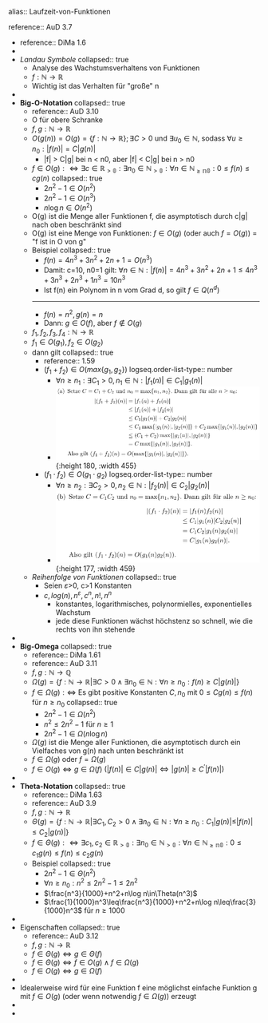 alias:: Laufzeit-von-Funktionen

reference:: AuD 3.7

- reference:: DiMa 1.6
-
- *Landau Symbole*
  collapsed:: true
	- Analyse des Wachstumsverhaltens von Funktionen
	- $f:\mathbb{N}\rightarrow\mathbb{R}$
	- Wichtig ist das Verhalten für "große" n
-
- **Big-O-Notation**
  collapsed:: true
	- reference:: AuD 3.10
	- O für obere Schranke
	- $f,g:\mathbb{N}\rightarrow\mathbb{R}$
	- $O(g(n))=O(g)=\lbrace f:\mathbb{N}\rightarrow\mathbb{R}\rbrace;\exists C>0$ und $\exists u_0\in\mathbb{N}$, sodass $\forall u\geq n_0:|f(n)|=C|g(n)|$
		- |f| > C|g| bei n < n0, aber |f| < C|g| bei n > n0
	- $f\in O(g):\Leftrightarrow\exists c\in\mathbb{R_{>0}}:\exists n_0\in\mathbb{N_{>0}}:\forall n\in\mathbb{N_{\geq n0}}:0\leq f(n)\leq cg(n)$
	  collapsed:: true
		- $2n^2-1\in O(n^2)$
		- $2n^2-1\in O(n^3)$
		- $n\log n\in O(n^2)$
	- O(g) ist die Menge aller Funktionen f, die asymptotisch durch c|g| nach oben beschränkt sind
	- O(g) ist eine Menge von Funktionen: $f\in O(g)$ (oder auch $f=O(g)$) = "f ist in O von g"
	- Beispiel
	  collapsed:: true
		- $f(n)=4n^3+3n^2+2n+1=O(n^3)$
		- Damit: c=10, n0=1 gilt: $\forall n\in\mathbb{N}:|f(n)|=4n^3+3n^2+2n+1\leq4n^3+3n^3+2n^3+1n^3=10n^3$
		- Ist f(n) ein Polynom in n vom Grad d, so gilt $f\in Q(n^{d})$
		- ---
		- $f(n)=n^2,g(n)=n$
		- Dann: $g\in O(f)$, aber $f\notin O(g)$
	- $f_1,f_2,f_3,f_4:\mathbb{N}\rightarrow\mathbb{R}$
	- $f_1\in O(g_1),f_2\in O(g_2)$
	- dann gilt
	  collapsed:: true
		- reference:: 1.59
		- $(f_1+f_2)\in O(max\lbrace g_1,g_2\rbrace)$
		  logseq.order-list-type:: number
			- $\forall n\geq n_1:\exists C_1>0,n_1\in\mathbb{N}:|f_1(n)|\in C_1|g_1(n)|$
			- ![image.png](../assets/image_1731591028238_0.png){:height 180, :width 455}
		- $(f_1\cdot f_2)\in O(g_1\cdot g_2)$
		  logseq.order-list-type:: number
			- $\forall n\geq n_2:\exists C_2>0,n_2\in\mathbb{N}:|f_2(n)|\in C_2|g_2(n)|$
			- ![image.png](../assets/image_1731591080188_0.png){:height 177, :width 459}
	- *Reihenfolge von Funktionen*
	  collapsed:: true
		- Seien $\varepsilon$>0, c>1 Konstanten
		- $c,log(n),n^{\varepsilon},c^{n},n!,n^{n}$
			- konstantes, logarithmisches, polynormielles, exponentielles Wachstum
			- jede diese Funktionen wächst höchstenz so schnell, wie die rechts von ihn stehende
-
- **Big-Omega**
  collapsed:: true
	- reference:: DiMa 1.61
	- reference:: AuD 3.11
	- $f,g:\mathbb{N}\rightarrow\mathbb{Q}$
	- $\Omega(g)=\lbrace f:\mathbb{N}\rightarrow\mathbb{R}|\exists C>0\land\exists n_0\in\mathbb{N}:\forall n\geq n_0:f(n)\geq C|g(n)|\rbrace$
	- $f\in\Omega(g):\Leftrightarrow$ Es gibt positive Konstanten $C,n_0$ mit $0\leq Cg(n)\leq f(n)$ für $n\geq n_0$
	  collapsed:: true
		- $2n^2-1\in\Omega(n^2)$
		- $n^2\leq2n^2-1$ für $n\geq1$
		- $2n^2-1\in\Omega(n\log n)$
	- $\Omega(g)$ ist die Menge aller Funktionen, die asymptotisch durch ein Vielfaches von g(n) nach unten beschränkt ist
	- $f\in\Omega(g)$ oder $f=\Omega(g)$
	- $f\in O(g)\Leftrightarrow g\in\Omega(f)$ ($|f(n)|\in C|g(n)|\Leftrightarrow|g(n)|\geq C^{\prime}|f(n)|$)
-
- **Theta-Notation**
  collapsed:: true
	- reference:: DiMa 1.63
	- reference:: AuD 3.9
	- $f,g:\mathbb{N}\rightarrow\mathbb{R}$
	- $\Theta(g)=\lbrace f:\mathbb{N}\rightarrow\mathbb{R}|\exists C_1,C_2>0\land\exists n_0\in\mathbb{N}:\forall n\geq n_0:C_1|g(n)|\leq|f(n)|\leq C_2|g(n)|\rbrace$
	- $f\in\Theta(g):\Leftrightarrow\exists c_1,c_2\in\mathbb{R_{>0}}:\exists n_0\in\mathbb{N_{>0}}:\forall n\in\mathbb{N_{\geq n0}}:0\leq c_1g(n)\leq f(n)\leq c_2g(n)$
	- Beispiel
	  collapsed:: true
		- $2n^2-1\in\Theta(n^2)$
		- $\forall n\geq n_0:n^2\leq2n^2-1\leq2n^2$
		- $\frac{n^3}{1000}+n^2+n\log n\in\Theta(n^3)$
		- $\frac{1}{1000}n^3\leq\frac{n^3}{1000}+n^2+n\log n\leq\frac{3}{1000}n^3$ für $n\geq1000$
-
- Eigenschaften
  collapsed:: true
	- reference:: AuD 3.12
	- $f,g:\mathbb{N}\rightarrow\mathbb{R}$
	- $f\in\Theta(g)\Leftrightarrow g\in\Theta(f)$
	- $f\in\Theta(g)\Leftrightarrow f\in O(g)\land f\in\Omega(g)$
	- $f\in O(g)\Leftrightarrow g\in\Omega(f)$
-
- Idealerweise wird für eine Funktion f eine möglichst einfache Funktion g mit $f\in O(g)$ (oder wenn notwendig $f\in\Omega(g)$) erzeugt
-
-